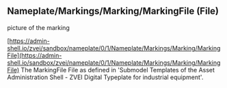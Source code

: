 ## Nameplate/Markings/Marking/MarkingFile (File)
picture of the marking 

[https://admin-shell.io/zvei/sandbox/nameplate/0/1/Nameplate/Markings/Marking/MarkingFile](https://admin-shell.io/sandbox/zvei/nameplate/0/1/Nameplate/Markings/Marking/MarkingFile) The MarkingFile File as defined in 'Submodel Templates of the Asset Administration Shell - ZVEI Digital Typeplate for industrial equipment'.

